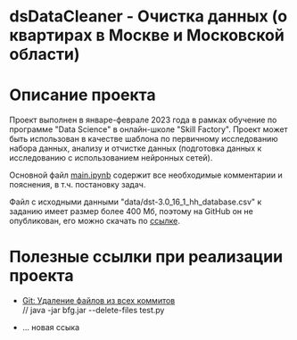 # dsDataCleaner - Очистка данных (о квартирах в Москве и Московской области)

# Описание проекта
Проект выполнен в январе-феврале 2023 года в рамках обучение по программе "Data Science" в онлайн-школе "Skill Factory". Проект может быть использован в качестве шаблона по первичному исследованию набора данных, анализу и отчистке данных (подготовка данных к исследованию с использованием нейронных сетей).

Основной файл [main.ipynb](https://github.com/AleksandrKv/dsDataCleaner/blob/master/main.ipynb) содержит все необходимые комментарии и пояснения, в т.ч. постановку задач. 

Файл с исходными данными "data/dst-3.0_16_1_hh_database.csv" к заданию имеет размер более 400 Мб, поэтому на GitHub он не опубликован, его можно скачать по [ссылке](https://disk.yandex.ru/d/EmfsHjqA4tp_ZA).

# Полезные ссылки при реализации проекта
* [Git: Удаление файлов из всех коммитов](https://pro-prof.com/forums/topic/git-удаление-файлов-из-всех-коммитов)  
// java -jar bfg.jar --delete-files test.py

* ... новая ссыка